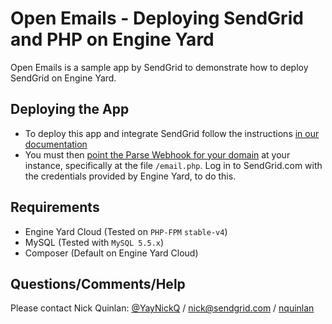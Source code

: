 # Open Emails - Deploying SendGrid and PHP on Engine Yard

Open Emails is a sample app by SendGrid to demonstrate how to deploy SendGrid on Engine Yard.

## Deploying the App
- To deploy this app and integrate SendGrid follow the instructions [in our documentation](http://sendgrid.github.io/sendgrid-engine-yard-php/)
- You must then [point the Parse Webhook for your domain](http://sendgrid.com/docs/API_Reference/Webhooks/parse.html) at your instance, specifically at the file `/email.php`. Log in to SendGrid.com with the credentials provided by Engine Yard, to do this.

## Requirements
* Engine Yard Cloud (Tested on `PHP-FPM` `stable-v4`)
* MySQL (Tested with `MySQL 5.5.x`)
* Composer (Default on Engine Yard Cloud)

## Questions/Comments/Help

Please contact Nick Quinlan: [@YayNickQ](http://twitter.com/YayNickQ) / <nick@sendgrid.com> / [nquinlan](http://github.com/nquinlan)